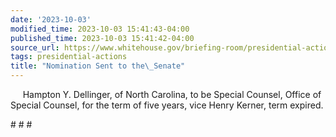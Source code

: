 ```yaml
---
date: '2023-10-03'
modified_time: 2023-10-03 15:41:43-04:00
published_time: 2023-10-03 15:41:42-04:00
source_url: https://www.whitehouse.gov/briefing-room/presidential-actions/2023/10/03/nomination-sent-to-the-senate-20/
tags: presidential-actions
title: "Nomination Sent to the\_Senate"
---
```

 
     Hampton Y. Dellinger, of North Carolina, to be Special Counsel,
Office of Special Counsel, for the term of five years, vice Henry
Kerner, term expired.

\# \# \#
